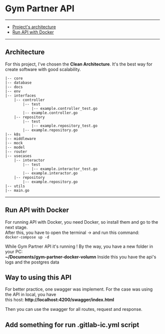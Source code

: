 # Gym Partner API

---
* [Project's architecture](#architecture)
* [Run API with Docker](#run-api-with-docker)

---

## Architecture

For this project, I've chosen the **Clean Architecture**. It's the best way for create software with good scalability.
```
|-- core
|-- database
|-- docs
|-- env
|-- interfaces
    |-- controller
        |-- test
            |-- example.controller_test.go
        |-- example.controller.go
    |-- repository
        |-- test
            |-- example.repository_test.go
        |-- example.repository.go
|-- k8s
|-- middleware
|-- mock
|-- model
|-- router
|-- usecases
    |-- interactor
        |-- test
            |-- example.interactor_test.go
        |-- example.interactor.go
    |-- repository
        |-- example.repository.go
|-- utils
|-- main.go

```

---
## Run API with Docker

For running API with Docker, you need Docker, so install them and go to the next stage.  
After this, you have to open the terminal -> and run this command:  
`docker-compose up -d`  

While Gym Partner API it's running ! By the way, you have a new folder in your PC:  
**~/Documents/gym-partner-docker-volumn** Inside this you have the api's logs and the postgres data

## Way to using this API

For better practice, one swagger was implement. For the case was using the API in local, you have  
this host: **http://localhost:4200/swagger/index.html**

Then you can use the swagger for all routes, request and response.

## Add something for run .gitlab-ic.yml script